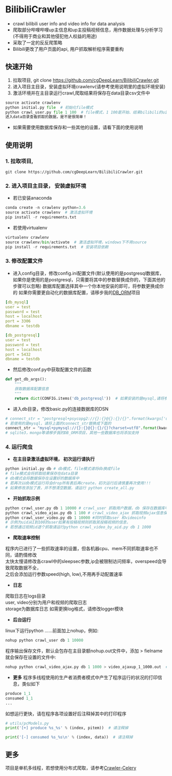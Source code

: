 # BilibiliCrawler
- crawl bilibili user info and video info for data analysis
- 爬取部分哔哩哔哩up主信息和up主投稿视频信息，用作数据处理与分析学习(不得用于商业和其他侵犯他人权益的用途)
- 采取了一定的反反爬策略
- Bilibili更改了用户页面的api, 用户抓取解析程序需要重构

## 快速开始
1. 拉取项目, git clone https://github.com/cgDeepLearn/BilibiliCrawler.git
2. 进入项目主目录，安装虚拟环境crawlenv(请参考使用说明里的虚拟环境安装)
3. 激活环境并在主目录运行crawl,爬取结果将保存在data目录csv文件中
```python
source activate crawlenv
python initial.py file  # 初始化file模式
python crawl_user.py file 1 100  # file模式，1 100是开始、结束bilibili的uid
进入data目录查看抓取的数据，是不是很简单！
```

- 如果需要使用数据库保存和一些其他的设置，请看下面的使用说明

## 使用说明
### 1. 拉取项目,
```
git clone https://github.com/cgDeepLearn/BilibiliCrawler.git
```

### 2. 进入项目主目录， 安装虚拟环境
- 若已安装anaconda
```python
conda create -n crawlenv python=3.6
source activate crawlenv  # 激活虚拟环境
pip install -r requirements.txt
```
- 若使用virtualenv
```python
virtualenv crawlenv
source crawlenv/bin/activate  # 激活虚拟环境，windows下不用source
pip install -r requirements.txt  # 安装项目依赖
```

### 3. 修改配置文件
- 进入config目录，修改config.ini配置文件(默认使用的是postgresql数据库，如果你是使用的是postgresql，只需要将其中的参数替换成你的，下面其他的步骤可以忽略)
数据库配置选择其中一个你本地安装的即可，将参数更换成你的
如果你需要更自动化的数据库配置，请移步我的[DB_ORM](https://github.com/cgDeepLearn/DB_ORM)项目
```yaml
[db_mysql]
user = test
password = test
host = localhost
port = 3306
dbname = testdb

[db_postgresql]
user = test
password = test
host = localhost
port = 5432
dbname = testdb
```
- 然后修改conf.py中获取配置文件的函数
```python
def get_db_args():
    """
    获取数据库配置信息
    """
    return dict(CONFIG.items('db_postgresql'))  # 如果安装的是mysql,请将参数替换为db_mysql
```
- 进入db目录，修改basic.py的连接数据库的DSN
```python
# connect_str = "postgresql+psycopg2://{}:{}@{}:{}/{}".format(kwargs['user'], kwargs['password'], kwargs['host'], kwargs['port'], kwargs['dbname'])
# 若使用的是mysql，请将上面的connect_str替换成下面的
connect_str = "mysql+pymysql://{}:{}@{}:{}/{}?charset=utf8".format(kwargs['user'], kwargs['password'], kwargs['host'], kwargs['port'], kwargs['dbname'])
# sqlite3，mongo等请移步我的DB_ORM项目，其他一些数据库也将添加支持
```

### 4. 运行爬虫
- **在主目录激活虚拟环境， 初次运行请执行**
```python
python initial.py db # db模式，file模式请将db换成file
# file模式会将抓取结果保存在data目录
# db模式会将数据保存在设置好的数据库中
# 若再次以db模式运行将会drop所有表后再create，初次运行后请慎重再次使用!!!
# 如果修改添加了表，并不想清空数据，请运行 python create_all.py
```
- **开始抓取示例**
```python
python crawl_user.py db 1 10000 # crawl_user 抓取用户数据，db 保存在数据库中， 1 10000为抓取起止id
python crawl_video_ajax.py db 1 100 # crawl_video_ajax 抓取视频ajax信息保存到数据库中,
python crawl_user_video.py db 1 10000 #同时抓取user 和videoinfo
# 示例为uid从1到100的user如果有投稿视频则抓取其投稿视频的信息，
# 若想通过视频id逐个抓取请运行python crawl_video_by_aid.py db 1 1000
```

- **爬取速率控制**

程序内已进行了一些抓取速率的设置，但各机器cpu、mem不同抓取速率也不同，请酌情修改\
太快太慢请修改各crawl中的sleepsec参数,ip会被限制访问频率，overspeed会导致爬取数据不全，\
之后会添加运行参数speed(high, low),不用再手动配置速率

- **日志**

爬取日志在logs目录\
user, video分别为用户和视频的爬取日志\
storage为数据库日志
如需更换log格式，请修改logger模块

- **后台运行**

linux下运行python ......前面加上nohup，例如:
```python
nohup python crawl_user db 1 10000
```
程序输出保存文件，默认会包存在主目录额nohup.out文件中，添加 > fielname就会保存在设置的文件中:
```python
nohup python crawl_video_ajax.py db 1 1000 > video_ajaxup_1_1000.out  # 输出将保存在video_ajaxup_1_1000.out中
```

- **更多**
程序多线程使用的生产者消费者模式中产生了程序运行的状况的打印信息，类似如下
```python
produce 1_1
consumed 1_1
...
```
如想运行更快，请在程序各项设置好后注释掉其中的打印程序
```python
# utils/pcModels.py
print('[+] produce %s_%s' % (index, pitem))  # 请注释掉

print('[-] consumed %s_%s\n' % (index, data))  # 请注释掉
```

## 更多
项目是单机多线程，若想使用分布式爬取，请参考[Crawler-Celery](https://github.com/cgDeepLearn/BiliCrawler-Celery)
